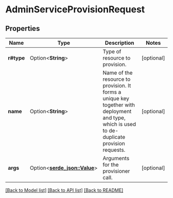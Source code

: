 # AdminServiceProvisionRequest

## Properties

Name | Type | Description | Notes
------------ | ------------- | ------------- | -------------
**r#type** | Option<**String**> | Type of resource to provision. | [optional]
**name** | Option<**String**> | Name of the resource to provision. It forms a unique key together with deployment and type, which is used to de-duplicate provision requests. | [optional]
**args** | Option<[**serde_json::Value**](.md)> | Arguments for the provisioner call. | [optional]

[[Back to Model list]](../README.md#documentation-for-models) [[Back to API list]](../README.md#documentation-for-api-endpoints) [[Back to README]](../README.md)



